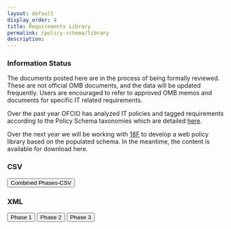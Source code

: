 ```yaml
---
layout: default
display_order: 4
title: Requirements Library 
permalink: /policy-schema/library
description: 
---
```


<div class="usa-alert usa-alert-info">
	<div class="usa-alert-body">
    	<h3 class="usa-alert-heading">Information Status</h3>
    	<p class="usa-alert-text">The documents posted here are in the process of being formally reviewed.  These are not official OMB documents, and the data will be updated frequently. Users are encouraged to refer to approved OMB memos and documents for specific IT related requirements.</p>
	</div>
</div>

Over the past year OFCIO has analyzed IT policies and tagged requirements according to the Policy Schema taxonomies which are detailed [here]( https://policy.cio.gov/taxonomies/).  

Over the next year we will be working with [18F](18f.gsa.gov) to develop a web policy library based on the populated schema.  In the meantime, the content is available for download here.

<h3>CSV</h3>
<a href="{{site.baseurl}}/assets/AllPhasesCombinedTaggingTemp_March28_for18f.csv"><button>Combined Phases-CSV</button></a>

<h3>XML</h3>
<a href="{{ site.baseurl }}/assets/Phase1.xml"><button>Phase 1</button></a>
<a href="{{ site.baseurl }}/assets/Phase2.xml"><button>Phase 2</button></a>
<a href="{{ site.baseurl }}/assets/Phase3.xml"><button>Phase 3</button></a>
